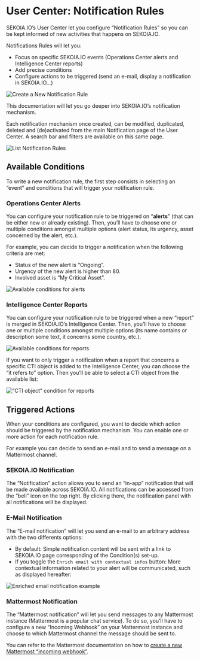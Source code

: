 # User Center: Notification Rules

SEKOIA.IO’s User Center let you configure “Notification Rules” so you can be kept informed of new activities that happens on SEKOIA.IO. 

Notifications Rules will let you:

- Focus on specific SEKOIA.IO events (Operations Center alerts and Intelligence Center reports)
- Add precise conditions
- Configure actions to be triggered (send an e-mail, display a notification in SEKOIA.IO...)

![Create a New Notification Rule](../assets/user_center/notification_rules.png)

This documentation will let you go deeper into SEKOIA.IO’s notification mechanism.

Each notification mechanism once created, can be modified, duplicated, deleted and (de)activated from the main Notification page of the User Center.
A search bar and filters are available on this same page.

![List Notification Rules](../assets/user_center/notification_list.png)

## Available Conditions

To write a new notification rule, the first step consists in selecting an “event” and conditions that will trigger your notification rule.

### Operations Center Alerts

You can configure your notification rule to be triggered on “**alerts**” (that can be either new or already existing). Then, you’ll have to choose one or multiple conditions amongst multiple options (alert status, its urgency, asset concerned by the alert, etc.).

For example, you can decide to trigger a notification when the following criteria are met:

- Status of the new alert is “Ongoing”.
- Urgency of the new alert is higher than 80.
- Involved asset is “My Critical Asset”.

![Available conditions for alerts](../assets/user_center/notification_conditions_alerts.png)

### Intelligence Center Reports

You can configure your notification rule to be triggered when a new “report” is merged in SEKOIA.IO’s Intelligence Center. Then, you’ll have to choose one or multiple conditions amongst multiple options (its name contains or description some text, it concerns some country, etc.).

![Available conditions for reports](../assets/user_center/notification_conditions_report.png)

If you want to only trigger a notification when a report that concerns a specific CTI object is added to the Intelligence Center, you can choose the “it refers to” option. Then you’ll be able to select a CTI object from the available list:

![“CTI object” condition for reports](../assets/user_center/notification_conditions_report_refers.png)

## Triggered Actions

When your conditions are configured, you want to decide which action should be triggered by the notification mechanism. You can enable one or more action for each notification rule.

For example you can decide to send an e-mail and to send a message on a Mattermost channel.

### SEKOIA.IO Notification

The “Notification” action allows you to send an “in-app” notification that will be made available across SEKOIA.IO. All notifications can be accessed from the “bell” icon on the top right. By clicking there, the notification panel with all notifications will be displayed.

### E-Mail Notification

The “E-mail notification” will let you send an e-mail to an arbitrary address with the two differents options:

- By default: Simple notification content will be sent with a link to SEKOIA.IO page corresponding of the Condition(s) set-up.
- If you toggle the `Enrich email with contextual infos` button: More contextual information related to your alert will be communicated, such as displayed hereafter:

![Enriched email notification example](../assets/user_center/enriched_email_notification_example.png)

### Mattermost Notification

The “Mattermost notification” will let you send messages to any Mattermost instance (Mattermost is a popular chat service). To do so, you’ll have to configure a new “Incoming Webhook” on your Mattermost instance and choose to which Mattermost channel the message should be sent to.

You can refer to the Mattermost documentation on how to [create a new Mattermost “incoming webhook”](https://docs.mattermost.com/developer/webhooks-incoming.html).